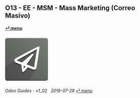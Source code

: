 ## O13 - EE - MSM - Mass Marketing (Correo Masivo)
#### [_&#x23CE; menu_](/en-uk/o13/ee/en-uk-o13-ee-guides_menu.md)  
### ![msm](/doc/img/mass_mailing.png) 
	
###### Odoo Guides - v1_02 &nbsp; 2019-07-28  [_&#x23CE; menu_](/en-uk/o13/ee/en-uk-o13-ee-guides_menu.md)  
